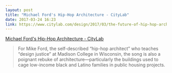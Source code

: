 ```yaml
---
layout: post
title: "Michael Ford's Hip-Hop Architecture - CityLab"
date: 2017-03-24 16:23
link: https://www.citylab.com/design/2017/03/the-future-of-hip-hop-architecture/520170/?utm_source=nl__link2_032117
---
```


[Michael Ford's Hip-Hop Architecture - CityLab](https://www.citylab.com/design/2017/03/the-future-of-hip-hop-architecture/520170/?utm_source=nl__link2_032117)

> For Mike Ford, the self-described “hip-hop architect” who teaches “design justice” at Madison College in Wisconsin, the song is also a poignant rebuke of architecture—particularly the buildings used to cage low-income black and Latino families in public housing projects.